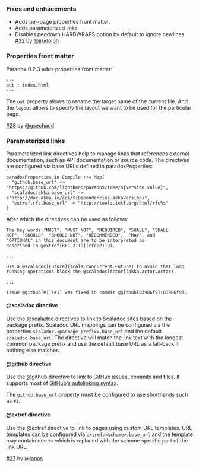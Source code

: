 ### Fixes and enhacements

- Adds per-page properties front matter.
- Adds parameterized links.
- Disables pegdown HARDWRAPS option by default to ignore newlines. [#32][32] by [@jrudolph][@jrudolph]

### Properties front matter

Paradox 0.2.3 adds properties front matter:

    ---
    out : index.html
    ---

The `out` property allows to rename the target name of the current file.
And the `layout` allows to specify the layout we want to be used for the
particular page.

  [#28][28] by [@gsechaud][@gsechaud]

### Parameterized links

Parameterized link directives help to manage links that references external documentation,
such as API documentation or source code. The directives are configured via base URLs defined in paradoxProperties:

    paradoxProperties in Compile ++= Map(
      "github.base_url" -> "https://github.com/lightbend/paradox/tree/${version.value}",
      "scaladoc.akka.base_url" -> s"http://doc.akka.io/api/${Dependencies.akkaVersion}",
      "extref.rfc.base_url" -> "http://tools.ietf.org/html/rfc%s"
    )

After which the directives can be used as follows:

    The key words "MUST", "MUST NOT", "REQUIRED", "SHALL", "SHALL
    NOT", "SHOULD", "SHOULD NOT", "RECOMMENDED",  "MAY", and
    "OPTIONAL" in this document are to be interpreted as
    described in @extref[RFC 2119](rfc:2119).

    ...

    Use a @scaladoc[Future](scala.concurrent.Future) to avoid that long
    running operations block the @scaladoc[Actor](akka.actor.Actor).

    ...

    Issue @github[#1](#1) was fixed in commit @github[83986f9](83986f9).

#### @scaladoc directive

Use the @scaladoc directives to link to Scaladoc sites based on the package prefix.
Scaladoc URL mappings can be configured via the properties `scaladoc.<package-prefix>.base_url`
and the default `scaladoc.base_url`. The directive will match the link text with the longest
common package prefix and use the default base URL as a fall-back if nothing else matches.

#### @github directive

Use the @github directive to link to GitHub issues, commits and files.
It supports most of [GitHub's autolinking syntax](https://help.github.com/articles/autolinked-references-and-urls/).

The `github.base_url` property must be configured to use shorthands such as `#1`.

#### @extref directive

Use the @extref directive to link to pages using custom URL templates.
URL templates can be configured via `extref.<scheme>.base_url` and the template may contain
one `%s` which is replaced with the scheme specific part of the link URL.

  [#27][27] by [@jonas][@jonas]

  [28]: https://github.com/lightbend/paradox/pull/28
  [32]: https://github.com/lightbend/paradox/pull/32
  [27]: https://github.com/lightbend/paradox/pull/27
  [@jrudolph]: https://github.com/jrudolph
  [@gsechaud]: https://github.com/gsechaud
  [@jonas]: https://github.com/jonas
